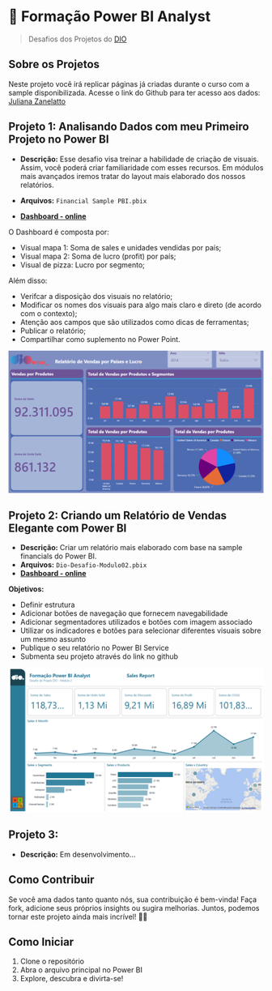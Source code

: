 # 🚀 Formação Power BI Analyst
>Desafios dos Projetos do [DIO](https://www.dio.me/users/wandervilhalvadomingos)

## Sobre os Projetos

Neste projeto você irá replicar páginas já criadas durante o curso com a sample disponibilizada. Acesse o link do Github para ter acesso aos dados: [Juliana Zanelatto](https://github.com/julianazanelatto/power_bi_analyst) 

## Projeto 1: Analisando Dados com meu Primeiro Projeto no Power BI

- **Descrição:** Esse desafio visa treinar a habilidade de criação de visuais. Assim, você poderá criar familiaridade com esses recursos. Em módulos mais avançados iremos tratar do layout mais elaborado dos nossos relatórios.

- **Arquivos:** `Financial Sample PBI.pbix`
- [**Dashboard - online**](https://app.powerbi.com/view?r=eyJrIjoiODgwZDUyYjgtMWFmMC00NmI5LWI2OGYtNzBkNjE0NTM0ZjkyIiwidCI6IjlmZjQ5YWNkLTJmNTMtNGJmMS04OTkwLTRjYzY0ZGM4YjljMiJ9&pageName=ReportSection052c629dce96c532e034)

O Dashboard é composta por: 

- Visual mapa 1: Soma de sales e unidades vendidas por país; 
- Visual mapa 2: Soma de lucro (profit) por país; 
- Visual de pizza: Lucro por segmento; 

Além disso: 

- Verifcar a disposição dos visuais no relatório;
- Modificar os nomes dos visuais para algo mais claro e direto (de acordo com o contexto);
- Atenção aos campos que são utilizados como dicas de ferramentas;  
- Publicar o relatório; 
- Compartilhar como suplemento no Power Point. 

![Captura de Tela](Img/dash2.png)


## Projeto 2: Criando um Relatório de Vendas Elegante com Power BI

- **Descrição:** Criar um relatório mais elaborado com base na sample financials do Power BI.
- **Arquivos:** `Dio-Desafio-Modulo02.pbix`
- [**Dashboard - online**](https://app.powerbi.com/view?r=eyJrIjoiZTBiNzgzY2EtOTA1Ni00ZDhiLWFjNDktMDU2NTE1MzQ0NDc5IiwidCI6IjlmZjQ5YWNkLTJmNTMtNGJmMS04OTkwLTRjYzY0ZGM4YjljMiJ9)

**Objetivos:** 
- Definir estrutura 
- Adicionar botões de navegação que fornecem navegabilidade 
- Adicionar segmentadores utilizados e botões com imagem associado 
- Utilizar os indicadores e botões para selecionar diferentes visuais sobre um mesmo assunto 
- Publique o seu relatório no Power BI Service 
- Submenta seu projeto através do link no github 


![Captura de Tela](./Modulo%202/img/desafio2-pg01.png)

## Projeto 3: 

- **Descrição:** Em desenvolvimento...


## Como Contribuir

Se você ama dados tanto quanto nós, sua contribuição é bem-vinda! Faça fork, adicione seus próprios insights ou sugira melhorias. Juntos, podemos tornar este projeto ainda mais incrível! 🤝💬

## Como Iniciar

1. Clone o repositório
2. Abra o arquivo principal no Power BI
3. Explore, descubra e divirta-se!
